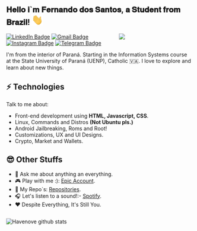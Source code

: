 <h2> 𝐇𝐞𝐥𝐥𝐨 𝐢`𝐦 𝐅𝐞𝐫𝐧𝐚𝐧𝐝𝐨 𝐝𝐨𝐬 𝐒𝐚𝐧𝐭𝐨𝐬, 𝐚 𝐒𝐭𝐮𝐝𝐞𝐧𝐭 𝐟𝐫𝐨𝐦 𝐁𝐫𝐚𝐳𝐢𝐥! <img src="https://raw.githubusercontent.com/ABSphreak/ABSphreak/master/gifs/Hi.gif" width="30px"></h2>

<img align='right' src='https://media.tenor.com/40q2xXN6gfMAAAAi/meowth-pokemon.gif' width='200"'>

[![LinkedIn Badge](https://img.shields.io/badge/-LinkedIn-BDC27E?style=flat-square&logo=deliveroo&logoColor=black&link=https://www.linkedin.com/in/havenove/)](https://www.linkedin.com/in/havenove/)
[![Gmail Badge](https://img.shields.io/badge/-Gmail-90A955?style=flat-square&logo=Gmail&logoColor=white&link=mailto:havekyuu@gmail.com)](mailto:havekyuu@gmail.com)
[![Instagram Badge](https://img.shields.io/badge/-Instagram-4F772D?style=flat-square&logo=Instagram&logoColor=white&link=https://www.instagram.com/f.santm/)](https://www.instagram.com/f.santm/)
[![Telegram Badge](https://img.shields.io/badge/-Telegram-31572C?style=flat-square&logo=Telegram&logoColor=white&link=https://t.me/havenove)](https://t.me/havenove)

I'm from the interior of Paraná. Starting in the Information Systems course at the State University of Paraná (UENP), Catholic 🇻🇦. I love to explore and learn about new things.

## ⚡ Technologies
Talk to me about:
- Front-end development using **HTML, Javascript, CSS**.
- Linux, Commands and Distros **(Not Ubuntu pls.)**
- Android Jailbreaking, Roms and Root!
- Customizations, UX and UI Designs.
- Crypto, Market and Wallets.
## 😎 Other Stuffs
- 💬 Ask me about anything an everything.
- 🎮 Play with me :): [Epic Account](https://launcher.store.epicgames.com/u/f5a9ced054a7488a8c7f9013e32645be).
- 🎯 My Repo`s: [Repositories](https://github.com/Havenove?tab=repositories).
- 🎧 Let's listen to a sound!:- [Spotify](https://open.spotify.com/user/nz926x14pjwd4k8ylirej4yyh).
- ❤️ Despite Everything, It's Still You.
## 
![Havenove github stats](https://github-readme-stats.vercel.app/api?username=havenove&hide=["issues"]&show_icons=true)
